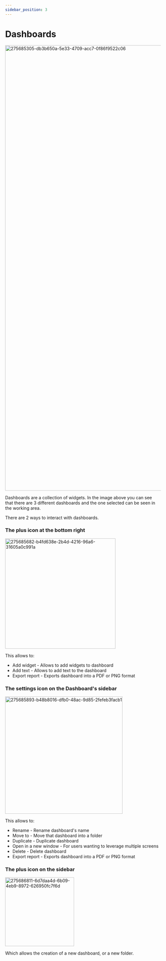 ```yaml
---
sidebar_position: 3
---
```


# Dashboards

<img width="1443" alt="275685305-db3b650a-5e33-4709-acc7-0f86f9522c06" src="https://github.com/OpenBB-finance/OpenBBTerminal/assets/25267873/e5f957db-3cf8-4873-9629-1fed0f08f2c7"/>

Dashboards are a collection of widgets. In the image above you can see that there are 3 different dashboards and the one selected can be seen in the working area.

There are 2 ways to interact with dashboards.

### The plus icon at the bottom right

<img width="357" alt="275685682-b4fd638e-2b4d-4216-96a6-31605a0c991a" src="https://github.com/OpenBB-finance/OpenBBTerminal/assets/25267873/5485e465-6685-462b-86ea-ad951fb0532b"/>

This allows to:

* Add widget - Allows to add widgets to dashboard
* Add text - Allows to add text to the dashboard
* Export report - Exports dashboard into a PDF or PNG format


### The settings icon on the Dashboard's sidebar

<img width="380" alt="275685893-b48b8016-dfb0-48ac-9d85-2fefeb3facb1" src="https://github.com/OpenBB-finance/OpenBBTerminal/assets/25267873/a3ee6182-2010-45fc-bb67-3280df0e1e40"/>


This allows to:

* Rename - Rename dashboard's name
* Move to - Move that dashboard into a folder
* Duplicate - Duplicate dashboard
* Open in a new window - For users wanting to leverage multiple screens
* Delete - Delete dashboard
* Export report - Exports dashboard into a PDF or PNG format


### The plus icon on the sidebar

<img width="223" alt="275686811-6d7daa4d-6b09-4eb9-8972-626950fc7f6d" src="https://github.com/OpenBB-finance/OpenBBTerminal/assets/25267873/2bf5b35f-3522-4512-aac7-bc9bec178b00"/>

Which allows the creation of a new dashboard, or a new folder.

